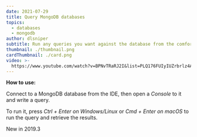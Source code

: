```yaml
---
date: 2021-07-29
title: Query MongoDB databases
topics:
  - databases
  - mongodb
author: dlsniper
subtitle: Run any queries you want against the database from the comfort of your IDE.
thumbnail: ./thumbnail.png
cardThumbnail: ./card.png
video: >-
  https://www.youtube.com/watch?v=BPNvTRaRJ2I&list=PLQ176FUIyIUZrbrlz4AY1V8VzBJKZyVlW&index=110
---
```


**How to use:**

Connect to a MongoDB database from the IDE, then open a _Console_ to it and write a query.

To run it, press _Ctrl + Enter on Windows/Linux_ or _Cmd + Enter on macOS_ to run the query and retrieve the results.

<span class="tag is-rounded">New in 2019.3</span>
